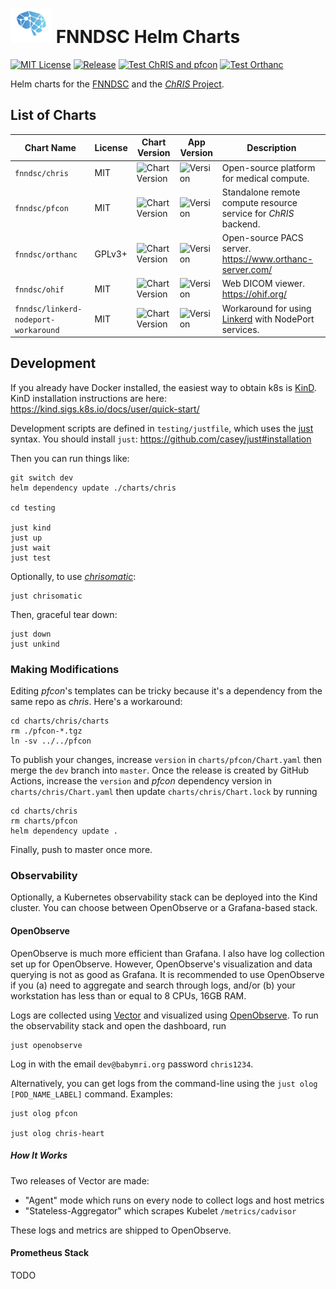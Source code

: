 # ![logo](./charts/chris/logo_chris.png) FNNDSC Helm Charts

[![MIT License](https://img.shields.io/github/license/fnndsc/charts)](https://github.com/FNNDSC/charts/blob/main/LICENSE)
[![Release](https://github.com/FNNDSC/charts/actions/workflows/release.yml/badge.svg)](https://github.com/FNNDSC/charts/actions/workflows/release.yml)
[![Test ChRIS and pfcon](https://github.com/FNNDSC/charts/actions/workflows/test-chris.yml/badge.svg)](https://github.com/FNNDSC/charts/actions/workflows/test-chris.yml)
[![Test Orthanc](https://github.com/FNNDSC/charts/actions/workflows/test-orthanc.yml/badge.svg)](https://github.com/FNNDSC/charts/actions/workflows/test-orthanc.yml)

Helm charts for the [FNNDSC](https://fnndsc.org) and the [_ChRIS_ Project](https://chrisproject.org).

## List of Charts

| Chart Name     | License | Chart Version | App Version | Description |
|----------------|---------|---------------|-------------|-------------|
| `fnndsc/chris` | MIT |![Chart Version](https://img.shields.io/badge/dynamic/yaml?url=https%3A%2F%2Fraw.githubusercontent.com%2FFNNDSC%2Fcharts%2Fmaster%2Fcharts%2Fchris%2FChart.yaml&query=%24.version&label=version) | ![Version](https://img.shields.io/badge/dynamic/yaml?url=https%3A%2F%2Fraw.githubusercontent.com%2FFNNDSC%2Fcharts%2Fmaster%2Fcharts%2Fchris%2FChart.yaml&query=%24.appVersion&label=appVersion) | Open-source platform for medical compute. |
| `fnndsc/pfcon` | MIT | ![Chart Version](https://img.shields.io/badge/dynamic/yaml?url=https%3A%2F%2Fraw.githubusercontent.com%2FFNNDSC%2Fcharts%2Fmaster%2Fcharts%2Fpfcon%2FChart.yaml&query=%24.version&label=version) | ![Version](https://img.shields.io/badge/dynamic/yaml?url=https%3A%2F%2Fraw.githubusercontent.com%2FFNNDSC%2Fcharts%2Fmaster%2Fcharts%2Fpfcon%2FChart.yaml&query=%24.appVersion&label=appVersion) | Standalone remote compute resource service for _ChRIS_ backend. |
| `fnndsc/orthanc` | GPLv3+ | ![Chart Version](https://img.shields.io/badge/dynamic/yaml?url=https%3A%2F%2Fraw.githubusercontent.com%2FFNNDSC%2Fcharts%2Fmaster%2Fcharts%2Forthanc%2FChart.yaml&query=%24.version&label=version) | ![Version](https://img.shields.io/badge/dynamic/yaml?url=https%3A%2F%2Fraw.githubusercontent.com%2FFNNDSC%2Fcharts%2Fmaster%2Fcharts%2Forthanc%2FChart.yaml&query=%24.appVersion&label=appVersion) | Open-source PACS server. https://www.orthanc-server.com/ |
| `fnndsc/ohif` | MIT | ![Chart Version](https://img.shields.io/badge/dynamic/yaml?url=https%3A%2F%2Fraw.githubusercontent.com%2FFNNDSC%2Fcharts%2Fmaster%2Fcharts%2Fohif%2FChart.yaml&query=%24.version&label=version) | ![Version](https://img.shields.io/badge/dynamic/yaml?url=https%3A%2F%2Fraw.githubusercontent.com%2FFNNDSC%2Fcharts%2Fmaster%2Fcharts%2Fohif%2FChart.yaml&query=%24.appVersion&label=appVersion) | Web DICOM viewer. https://ohif.org/ |
| `fnndsc/linkerd-nodeport-workaround` | MIT | ![Chart Version](https://img.shields.io/badge/dynamic/yaml?url=https%3A%2F%2Fraw.githubusercontent.com%2FFNNDSC%2Fcharts%2Fmaster%2Fcharts%2Flinkerd-nodeport-workaround%2FChart.yaml&query=%24.version&label=version) | ![Version](https://img.shields.io/badge/dynamic/yaml?url=https%3A%2F%2Fraw.githubusercontent.com%2FFNNDSC%2Fcharts%2Fmaster%2Fcharts%2Flinkerd-nodeport-workaround%2FChart.yaml&query=%24.appVersion&label=appVersion) | Workaround for using [Linkerd](https://linkerd.io) with NodePort services. |

## Development

If you already have Docker installed, the easiest way to obtain k8s is [KinD](https://kind.sigs.k8s.io/).
KinD installation instructions are here: https://kind.sigs.k8s.io/docs/user/quick-start/

Development scripts are defined in `testing/justfile`, which uses the [just](https://github.com/casey/just) syntax.
You should install `just`: https://github.com/casey/just#installation

Then you can run things like:

```shell
git switch dev
helm dependency update ./charts/chris

cd testing

just kind
just up
just wait
just test
```

Optionally, to use [_chrisomatic_](https://github.com/FNNDSC/chrisomatic):

```shell
just chrisomatic
```

Then, graceful tear down:

```shell
just down
just unkind
```

### Making Modifications

Editing _pfcon_'s templates can be tricky because it's a dependency from the same repo as _chris_.
Here's a workaround:

```shell
cd charts/chris/charts
rm ./pfcon-*.tgz
ln -sv ../../pfcon
```

To publish your changes, increase `version` in `charts/pfcon/Chart.yaml` then merge the `dev`
branch into `master`. Once the release is created by GitHub Actions, increase the `version` and
_pfcon_ dependency version in `charts/chris/Chart.yaml` then update `charts/chris/Chart.lock` by running

```shell
cd charts/chris
rm charts/pfcon
helm dependency update .
```

Finally, push to master once more.

### Observability

Optionally, a Kubernetes observability stack can be deployed into the Kind cluster.
You can choose between OpenObserve or a Grafana-based stack.

#### OpenObserve

OpenObserve is much more efficient than Grafana. I also have log collection set up for OpenObserve.
However, OpenObserve's visualization and data querying is not as good as Grafana. It is recommended
to use OpenObserve if you (a) need to aggregate and search through logs, and/or (b) your workstation
has less than or equal to 8 CPUs, 16GB RAM.

Logs are collected using [Vector](https://vector.dev/) and visualized using [OpenObserve](https://openobserve.ai/).
To run the observability stack and open the dashboard, run

```shell
just openobserve
```

Log in with the email `dev@babymri.org` password `chris1234`.

Alternatively, you can get logs from the command-line using the `just olog [POD_NAME_LABEL]` command.
Examples:

```shell
just olog pfcon

just olog chris-heart
```

##### How It Works

Two releases of Vector are made:

- "Agent" mode which runs on every node to collect logs and host metrics
- "Stateless-Aggregator" which scrapes Kubelet `/metrics/cadvisor`

These logs and metrics are shipped to OpenObserve.

#### Prometheus Stack

TODO
